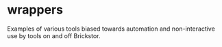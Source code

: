 # wrappers
Examples of various tools biased towards automation and non-interactive use by tools on and off Brickstor.
